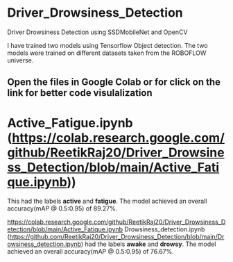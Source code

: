 # Driver_Drowsiness_Detection
Driver Drowsiness Detection using SSDMobileNet and OpenCV

I have trained two models using Tensorflow Object detection.
The two models were trained on different datasets taken from the ROBOFLOW universe.

## Open the files in Google Colab or for click on the link for better code visulalization
# Active_Fatigue.ipynb (https://colab.research.google.com/github/ReetikRaj20/Driver_Drowsiness_Detection/blob/main/Active_Fatique.ipynb)) 
This had the labels **active** and **fatigue**.
The model achieved an overall accuracy(mAP @ 0.5:0.95) of 89.27%. 

https://colab.research.google.com/github/ReetikRaj20/Driver_Drowsiness_Detection/blob/main/Active_Fatique.ipynb
Drowsiness_detection.ipynb (https://github.com/ReetikRaj20/Driver_Drowsiness_Detection/blob/main/Drowsiness_detection.ipynb) had the labels ****awake**** and **drowsy**. The model achieved an overall accuracy(mAP @ 0.5:0.95) of 76.67%. 
